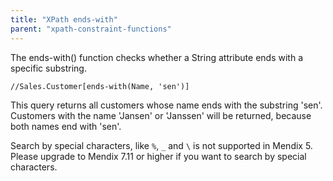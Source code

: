 ```yaml
---
title: "XPath ends-with"
parent: "xpath-constraint-functions"
---
```



The ends-with() function checks whether a String attribute ends with a specific substring.

```
//Sales.Customer[ends-with(Name, 'sen')]

```

This query returns all customers whose name ends with the substring 'sen'. Customers with the name 'Jansen' or 'Janssen' will be returned, because both names end with 'sen'.

Search by special characters, like `%`, `_` and `\` is not supported in Mendix 5. Please upgrade to Mendix 7.11 or higher if you want to search by special characters.
